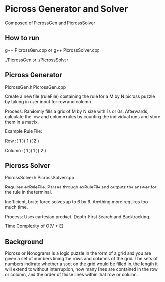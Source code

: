# Picross Generator and Solver

Composed of PicrossGen and PicrossSolver

## How to run 
g++ PicrossGen.cpp or g++ PicrossSolver.cpp

./PicrossGen or ./PicrossSolver

## Picross Generator
PicrossGen.h
PicrossGen.cpp

Create a new file (ruleFile) containing the rule for a M by N picross puzzle
by taking in user input for row and column

Process: Randomly fills a grid of M by N size with 1s or 0s. Afterwards, calculate the row and column rules by counting the individual runs and store them in a matrix.

Example Rule File:

Row :( 1 )( 1 )( 2 )

Column :( 1 )( 1 )( 2 )

## Picross Solver
PicrossSolver.h
PicrossSolver.cpp

Requires exRuleFile. Parses through exRuleFile and outputs the answer for the rule in the terminal.

Inefficient, brute force solves up to 6 by 6. Anything more requires too much time.

Process: Uses cartesian product. Depth-First Search and Backtracking.

Time Complexity of O(V + E)


## Background
Picross or Nonograms is a logic puzzle in the form of a grid and you are given a set of numbers lining the rows and columns of the grid.
The sets of numbers indicate whether a spot on the grid would be filled in, the length it will extend to without interruption,
how many lines are contained in the row or column, and the order of those lines within that row or column.
